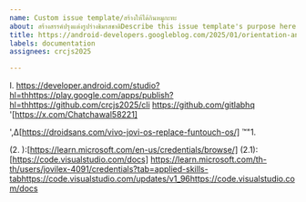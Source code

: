 ```yaml
---
name: Custom issue template/สร้างให้ได้กินหมูกะทะ
about: สร้างสรรค์ปรุงแต่งรูปร่างชิมรสชาติDescribe this issue template's purpose here.
title: https://android-developers.googleblog.com/2025/01/orientation-and-resizability-changes-in-android-16.html
labels: documentation
assignees: crcjs2025

---
```


I. https://developer.android.com/studio?hl=thhttps://play.google.com/apps/publish?hl=thhttps://github.com/crcjs2025/cli
 https://github.com/gitlabhq
 '[https://x.com/Chatchawal58221] 
       
  ',Δ[https://droidsans.com/vivo-jovi-os-replace-funtouch-os/] 
 ™"1.
  
 (2.  ):[https://learn.microsoft.com/en-us/credentials/browse/]
 (2.1):[https://code.visualstudio.com/docs]
      https://learn.microsoft.com/th-th/users/jovilex-4091/credentials?tab=applied-skills-tabhttps://code.visualstudio.com/updates/v1_96https://code.visualstudio.com/docs
